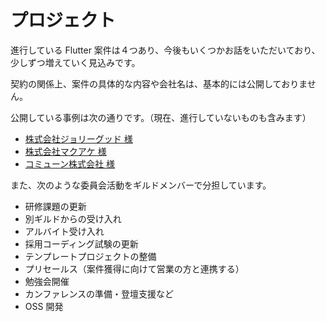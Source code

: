 # プロジェクト

進行している Flutter 案件は４つあり、今後もいくつかお話をいただいており、少しずつ増えていく見込みです。

契約の関係上、案件の具体的な内容や会社名は、基本的には公開しておりません。

公開している事例は次の通りです。（現在、進行していないものも含みます）

- [株式会社ジョリーグッド 様]
- [株式会社マクアケ 様]
- [コミューン株式会社 様]

また、次のような委員会活動をギルドメンバーで分担しています。

- 研修課題の更新
- 別ギルドからの受け入れ
- アルバイト受け入れ
- 採用コーディング試験の更新
- テンプレートプロジェクトの整備
- プリセールス（案件獲得に向けて営業の方と連携する）
- 勉強会開催
- カンファレンスの準備・登壇支援など
- OSS 開発

<!-- Links -->

[株式会社ジョリーグッド 様]: https://yumemi.co.jp/flutter_project220106

[株式会社マクアケ 様]: https://yumemi.co.jp/makuake_app

[コミューン株式会社 様]: https://www.yumemi.co.jp/commmune_app_flutter
